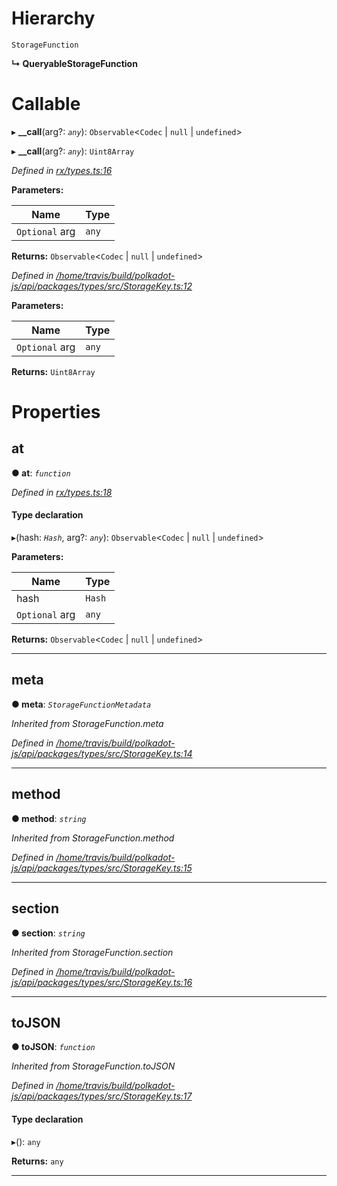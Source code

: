 

# Hierarchy

 `StorageFunction`

**↳ QueryableStorageFunction**

# Callable
▸ **__call**(arg?: *`any`*): `Observable`<`Codec` | `null` | `undefined`>

▸ **__call**(arg?: *`any`*): `Uint8Array`

*Defined in [rx/types.ts:16](https://github.com/polkadot-js/api/blob/6781bba/packages/api/src/rx/types.ts#L16)*

**Parameters:**

| Name | Type |
| ------ | ------ |
| `Optional` arg | `any` |

**Returns:** `Observable`<`Codec` | `null` | `undefined`>

*Defined in [/home/travis/build/polkadot-js/api/packages/types/src/StorageKey.ts:12](https://github.com/polkadot-js/api/blob/6781bba/packages/types/src/StorageKey.ts#L12)*

**Parameters:**

| Name | Type |
| ------ | ------ |
| `Optional` arg | `any` |

**Returns:** `Uint8Array`

# Properties

<a id="at"></a>

##  at

**● at**: *`function`*

*Defined in [rx/types.ts:18](https://github.com/polkadot-js/api/blob/6781bba/packages/api/src/rx/types.ts#L18)*

#### Type declaration
▸(hash: *`Hash`*, arg?: *`any`*): `Observable`<`Codec` | `null` | `undefined`>

**Parameters:**

| Name | Type |
| ------ | ------ |
| hash | `Hash` |
| `Optional` arg | `any` |

**Returns:** `Observable`<`Codec` | `null` | `undefined`>

___
<a id="meta"></a>

##  meta

**● meta**: *`StorageFunctionMetadata`*

*Inherited from StorageFunction.meta*

*Defined in [/home/travis/build/polkadot-js/api/packages/types/src/StorageKey.ts:14](https://github.com/polkadot-js/api/blob/6781bba/packages/types/src/StorageKey.ts#L14)*

___
<a id="method"></a>

##  method

**● method**: *`string`*

*Inherited from StorageFunction.method*

*Defined in [/home/travis/build/polkadot-js/api/packages/types/src/StorageKey.ts:15](https://github.com/polkadot-js/api/blob/6781bba/packages/types/src/StorageKey.ts#L15)*

___
<a id="section"></a>

##  section

**● section**: *`string`*

*Inherited from StorageFunction.section*

*Defined in [/home/travis/build/polkadot-js/api/packages/types/src/StorageKey.ts:16](https://github.com/polkadot-js/api/blob/6781bba/packages/types/src/StorageKey.ts#L16)*

___
<a id="tojson"></a>

##  toJSON

**● toJSON**: *`function`*

*Inherited from StorageFunction.toJSON*

*Defined in [/home/travis/build/polkadot-js/api/packages/types/src/StorageKey.ts:17](https://github.com/polkadot-js/api/blob/6781bba/packages/types/src/StorageKey.ts#L17)*

#### Type declaration
▸(): `any`

**Returns:** `any`

___

